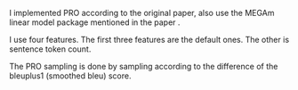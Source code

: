 I implemented PRO according to the original paper, also use the MEGAm linear model package mentioned in the paper . 

I use four features. The first three features are the default ones. The other is sentence token count.

The PRO sampling is done by sampling according to the difference of the bleuplus1 (smoothed bleu) score. 
